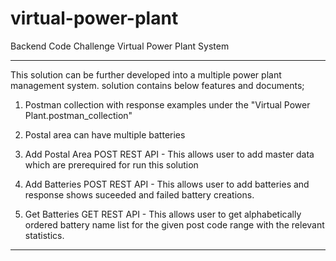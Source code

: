 # virtual-power-plant
Backend Code Challenge 
Virtual Power Plant System

***************************************************************************************************************************************************************

This solution can be further developed into a multiple power plant management system.
solution contains below features and documents;

1. Postman collection with response examples under the "Virtual Power Plant.postman_collection"

2. Postal area can have multiple batteries

3. Add Postal Area POST REST API - This allows user to add master data which are prerequired for run this solution

4. Add Batteries POST REST API - This allows user to add batteries and response shows suceeded and failed battery creations.

5. Get Batteries GET REST API - This allows user to get alphabetically ordered battery name list for the given post code range with the relevant statistics.

******************************************************************************************************************************************************************